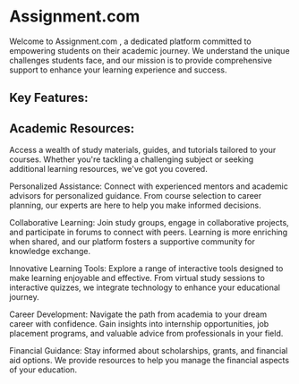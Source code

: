 # Assignment.com

Welcome to Assignment.com , a dedicated platform committed to empowering students on their academic journey. We understand the unique challenges students face, and our mission is to provide comprehensive support to enhance your learning experience and success.

## Key Features:

## Academic Resources:
Access a wealth of study materials, guides, and tutorials tailored to your courses. Whether you're tackling a challenging subject or seeking additional learning resources, we've got you covered.

Personalized Assistance: Connect with experienced mentors and academic advisors for personalized guidance. From course selection to career planning, our experts are here to help you make informed decisions.

Collaborative Learning: Join study groups, engage in collaborative projects, and participate in forums to connect with peers. Learning is more enriching when shared, and our platform fosters a supportive community for knowledge exchange.

Innovative Learning Tools: Explore a range of interactive tools designed to make learning enjoyable and effective. From virtual study sessions to interactive quizzes, we integrate technology to enhance your educational journey.

Career Development: Navigate the path from academia to your dream career with confidence. Gain insights into internship opportunities, job placement programs, and valuable advice from professionals in your field.

Financial Guidance: Stay informed about scholarships, grants, and financial aid options. We provide resources to help you manage the financial aspects of your education.
